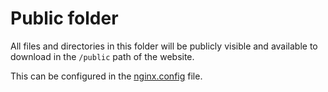 # Public folder

All files and directories in this folder will be publicly visible and available
to download in the `/public` path of the website.

This can be configured in the [nginx.config](/nginx/nginx.conf) file.
